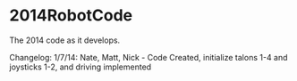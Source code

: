 2014RobotCode
=============

The 2014 code as it develops. 

Changelog:
1/7/14: Nate, Matt, Nick - Code Created, initialize talons 1-4 and joysticks 1-2, and driving implemented
